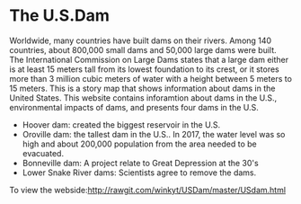 # The U.S.Dam
Worldwide, many countries have built dams on their rivers. Among 140 countries, about 800,000 small dams and 50,000 large dams were built. The International Commission on Large Dams states that a large dam either is at least 15 meters tall from its lowest foundation to its crest, or it stores more than 3 million cubic meters of water with a height between 5 meters to 15 meters.
This is a story map that shows information about dams in the United States. 
This website contains inforamtion about dams in the U.S., environmental impacts of dams, and presents four dams in the U.S.
* Hoover dam: created the biggest reservoir in the U.S.
* Oroville dam: the tallest dam in the U.S.. In 2017, the water level was so high and about 200,000 population from the area needed to be evacuated. 
* Bonneville dam: A project relate to Great Depression at the 30's 
* Lower Snake River dams: Scientists agree to remove the dams. 

To view the webside:http://rawgit.com/winkyt/USDam/master/USdam.html
